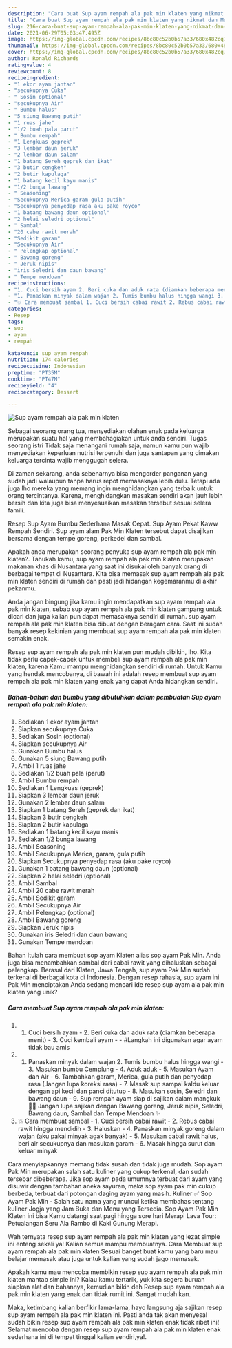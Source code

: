 ```yaml
---
description: "Cara buat Sup ayam rempah ala pak min klaten yang nikmat dan Mudah Dibuat"
title: "Cara buat Sup ayam rempah ala pak min klaten yang nikmat dan Mudah Dibuat"
slug: 216-cara-buat-sup-ayam-rempah-ala-pak-min-klaten-yang-nikmat-dan-mudah-dibuat
date: 2021-06-29T05:03:47.495Z
image: https://img-global.cpcdn.com/recipes/8bc80c52b0b57a33/680x482cq70/sup-ayam-rempah-ala-pak-min-klaten-foto-resep-utama.jpg
thumbnail: https://img-global.cpcdn.com/recipes/8bc80c52b0b57a33/680x482cq70/sup-ayam-rempah-ala-pak-min-klaten-foto-resep-utama.jpg
cover: https://img-global.cpcdn.com/recipes/8bc80c52b0b57a33/680x482cq70/sup-ayam-rempah-ala-pak-min-klaten-foto-resep-utama.jpg
author: Ronald Richards
ratingvalue: 4
reviewcount: 8
recipeingredient:
- "1 ekor ayam jantan"
- "secukupnya Cuka"
- " Sosin optional"
- "secukupnya Air"
- " Bumbu halus"
- "5 siung Bawang putih"
- "1 ruas jahe"
- "1/2 buah pala parut"
- " Bumbu rempah"
- "1 Lengkuas geprek"
- "3 lembar daun jeruk"
- "2 lembar daun salam"
- "1 batang Sereh geprek dan ikat"
- "3 butir cengkeh"
- "2 butir kapulaga"
- "1 batang kecil kayu manis"
- "1/2 bunga lawang"
- " Seasoning"
- "Secukupnya Merica garam gula putih"
- "Secukupnya penyedap rasa aku pake royco"
- "1 batang bawang daun optional"
- "2 helai seledri optional"
- " Sambal"
- "20 cabe rawit merah"
- "Sedikit garam"
- "Secukupnya Air"
- " Pelengkap optional"
- " Bawang goreng"
- " Jeruk nipis"
- "iris Seledri dan daun bawang"
- " Tempe mendoan"
recipeinstructions:
- "1. Cuci bersih ayam 2. Beri cuka dan aduk rata (diamkan beberapa menit) 3. Cuci kembali ayam  #Langkah ini digunakan agar ayam tidak bau amis"
- "1. Panaskan minyak dalam wajan 2. Tumis bumbu halus hingga wangi 3. Masukan bumbu Cemplung 4. Aduk aduk 5. Masukan Ayam dan Air 6. Tambahkan garam, Merica, gula putih dan penyedap rasa (Jangan lupa koreksi rasa)  7. Masak sup sampai kaldu keluar dengan api kecil dan panci ditutup 8. Masukan sosin, Seledri dan bawang daun 9. Sup rempah ayam siap di sajikan dalam mangkuk 🤤😋 Jangan lupa sajikan dengan Bawang goreng, Jeruk nipis, Seledri, Bawang daun, Sambal dan Tempe Mendoan ✨"
- "💥 Cara membuat sambal 1. Cuci bersih cabai rawit 2. Rebus cabai rawit hingga mendidih 3. Haluskan 4. Panaskan minyak goreng dalam wajan (aku pakai minyak agak banyak)  5. Masukan cabai rawit halus, beri air secukupnya dan masukan garam 6. Masak hingga surut dan keluar minyak"
categories:
- Resep
tags:
- sup
- ayam
- rempah

katakunci: sup ayam rempah 
nutrition: 174 calories
recipecuisine: Indonesian
preptime: "PT35M"
cooktime: "PT47M"
recipeyield: "4"
recipecategory: Dessert

---
```



![Sup ayam rempah ala pak min klaten](https://img-global.cpcdn.com/recipes/8bc80c52b0b57a33/680x482cq70/sup-ayam-rempah-ala-pak-min-klaten-foto-resep-utama.jpg)

Sebagai seorang orang tua, menyediakan olahan enak pada keluarga merupakan suatu hal yang membahagiakan untuk anda sendiri. Tugas seorang istri Tidak saja menangani rumah saja, namun kamu pun wajib menyediakan keperluan nutrisi terpenuhi dan juga santapan yang dimakan keluarga tercinta wajib menggugah selera.

Di zaman  sekarang, anda sebenarnya bisa mengorder panganan yang sudah jadi walaupun tanpa harus repot memasaknya lebih dulu. Tetapi ada juga lho mereka yang memang ingin menghidangkan yang terbaik untuk orang tercintanya. Karena, menghidangkan masakan sendiri akan jauh lebih bersih dan kita juga bisa menyesuaikan masakan tersebut sesuai selera famili. 

Resep Sup Ayam Bumbu Sederhana Masak Cepat. Sup Ayam Pekat Kaww Rempah Sendiri. Sup ayam alam Pak Min Klaten tersebut dapat disajikan bersama dengan tempe goreng, perkedel dan sambal.

Apakah anda merupakan seorang penyuka sup ayam rempah ala pak min klaten?. Tahukah kamu, sup ayam rempah ala pak min klaten merupakan makanan khas di Nusantara yang saat ini disukai oleh banyak orang di berbagai tempat di Nusantara. Kita bisa memasak sup ayam rempah ala pak min klaten sendiri di rumah dan pasti jadi hidangan kegemaranmu di akhir pekanmu.

Anda jangan bingung jika kamu ingin mendapatkan sup ayam rempah ala pak min klaten, sebab sup ayam rempah ala pak min klaten gampang untuk dicari dan juga kalian pun dapat memasaknya sendiri di rumah. sup ayam rempah ala pak min klaten bisa dibuat dengan beragam cara. Saat ini sudah banyak resep kekinian yang membuat sup ayam rempah ala pak min klaten semakin enak.

Resep sup ayam rempah ala pak min klaten pun mudah dibikin, lho. Kita tidak perlu capek-capek untuk membeli sup ayam rempah ala pak min klaten, karena Kamu mampu menghidangkan sendiri di rumah. Untuk Kamu yang hendak mencobanya, di bawah ini adalah resep membuat sup ayam rempah ala pak min klaten yang enak yang dapat Anda hidangkan sendiri.

<!--inarticleads1-->

##### Bahan-bahan dan bumbu yang dibutuhkan dalam pembuatan Sup ayam rempah ala pak min klaten:

1. Sediakan 1 ekor ayam jantan
1. Siapkan secukupnya Cuka
1. Sediakan  Sosin (optional)
1. Siapkan secukupnya Air
1. Gunakan  Bumbu halus
1. Gunakan 5 siung Bawang putih
1. Ambil 1 ruas jahe
1. Sediakan 1/2 buah pala (parut)
1. Ambil  Bumbu rempah
1. Sediakan 1 Lengkuas (geprek)
1. Siapkan 3 lembar daun jeruk
1. Gunakan 2 lembar daun salam
1. Siapkan 1 batang Sereh (geprek dan ikat)
1. Siapkan 3 butir cengkeh
1. Siapkan 2 butir kapulaga
1. Sediakan 1 batang kecil kayu manis
1. Sediakan 1/2 bunga lawang
1. Ambil  Seasoning
1. Ambil Secukupnya Merica, garam, gula putih
1. Siapkan Secukupnya penyedap rasa (aku pake royco)
1. Gunakan 1 batang bawang daun (optional)
1. Siapkan 2 helai seledri (optional)
1. Ambil  Sambal
1. Ambil 20 cabe rawit merah
1. Ambil Sedikit garam
1. Ambil Secukupnya Air
1. Ambil  Pelengkap (optional)
1. Ambil  Bawang goreng
1. Siapkan  Jeruk nipis
1. Gunakan iris Seledri dan daun bawang
1. Gunakan  Tempe mendoan


Bahan Itulah cara membuat sop ayam Klaten alias sop ayam Pak Min. Anda juga bisa menambahkan sambal dari cabai rawit yang dihaluskan sebagai pelengkap. Berasal dari Klaten, Jawa Tengah, sup ayam Pak Min sudah terkenal di berbagai kota di Indonesia. Dengan resep rahasia, sup ayam ini Pak Min menciptakan Anda sedang mencari ide resep sup ayam ala pak min klaten yang unik? 

<!--inarticleads2-->

##### Cara membuat Sup ayam rempah ala pak min klaten:

1. 1. Cuci bersih ayam - 2. Beri cuka dan aduk rata (diamkan beberapa menit) - 3. Cuci kembali ayam -  - #Langkah ini digunakan agar ayam tidak bau amis
1. 1. Panaskan minyak dalam wajan 2. Tumis bumbu halus hingga wangi - 3. Masukan bumbu Cemplung - 4. Aduk aduk - 5. Masukan Ayam dan Air - 6. Tambahkan garam, Merica, gula putih dan penyedap rasa (Jangan lupa koreksi rasa)  - 7. Masak sup sampai kaldu keluar dengan api kecil dan panci ditutup - 8. Masukan sosin, Seledri dan bawang daun - 9. Sup rempah ayam siap di sajikan dalam mangkuk 🤤😋 Jangan lupa sajikan dengan Bawang goreng, Jeruk nipis, Seledri, Bawang daun, Sambal dan Tempe Mendoan ✨
1. 💥 Cara membuat sambal - 1. Cuci bersih cabai rawit - 2. Rebus cabai rawit hingga mendidih - 3. Haluskan - 4. Panaskan minyak goreng dalam wajan (aku pakai minyak agak banyak)  - 5. Masukan cabai rawit halus, beri air secukupnya dan masukan garam - 6. Masak hingga surut dan keluar minyak


Cara menyiapkannya memang tidak susah dan tidak juga mudah. Sop ayam Pak Min merupakan salah satu kuliner yang cukup terkenal, dan sudah tersebar dibeberapa. Jika sop ayam pada umumnya terbuat dari ayam yang disuwir dengan tambahan aneka sayuran, maka sop ayam pak min cukup berbeda, terbuat dari potongan daging ayam yang masih. Kuliner ✅ Sop Ayam Pak Min - Salah satu nama yang muncul ketika membahas tentang kuliner Jogja yang Jam Buka dan Menu yang Tersedia. Sop Ayam Pak Min Klaten ini bisa Kamu datangi saat pagi hingga sore hari Merapi Lava Tour: Petualangan Seru Ala Rambo di Kaki Gunung Merapi. 

Wah ternyata resep sup ayam rempah ala pak min klaten yang lezat simple ini enteng sekali ya! Kalian semua mampu membuatnya. Cara Membuat sup ayam rempah ala pak min klaten Sesuai banget buat kamu yang baru mau belajar memasak atau juga untuk kalian yang sudah jago memasak.

Apakah kamu mau mencoba membikin resep sup ayam rempah ala pak min klaten mantab simple ini? Kalau kamu tertarik, yuk kita segera buruan siapkan alat dan bahannya, kemudian bikin deh Resep sup ayam rempah ala pak min klaten yang enak dan tidak rumit ini. Sangat mudah kan. 

Maka, ketimbang kalian berfikir lama-lama, hayo langsung aja sajikan resep sup ayam rempah ala pak min klaten ini. Pasti anda tak akan menyesal sudah bikin resep sup ayam rempah ala pak min klaten enak tidak ribet ini! Selamat mencoba dengan resep sup ayam rempah ala pak min klaten enak sederhana ini di tempat tinggal kalian sendiri,ya!.

